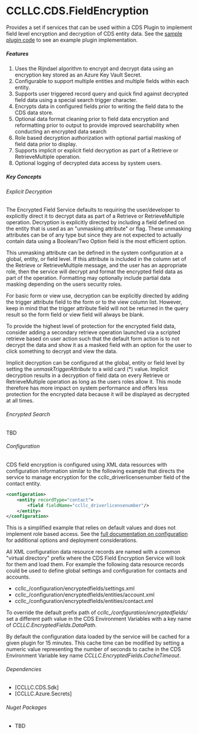 # CCLLC.CDS.FieldEncryption

Provides a set if services that can be used within a CDS Plugin to implement field level encryption 
and decryption of CDS entity data. See the [sample plugin code](CCLLC.CDS.FieldEncryption.Sample/FieldEncryptionPlugin.cs
) to see an example plugin implementation.

##### Features

1. Uses the Rijndael algorithm to encrypt and decrypt data using an encryption key stored as an Azure Key Vault Secret.
2. Configurable to support multiple entities and multiple fields within each entity.
3. Supports user triggered record query and quick find against decrypted field data using a special search trigger character.
4. Encrypts data in configured fields prior to writing the field data to the CDS data store.
5. Optional data format cleaning prior to field data encryption and reformatting prior to output to provide improved searchability when conducting an encrypted data search
6. Role based decryption authorization with optional partial masking of field data prior to display.
7. Supports implicit or explicit field decryption as part of a Retrieve or RetrieveMultiple operation.
8. Optional logging of decrypted data access by system users.

##### Key Concepts

###### Explicit Decryption

The Encrypted Field Service defaults to requiring the user/developer to explicitly direct it to decrypt data
as part of a Retrieve or RetrieveMultiple operation. Decryption is explicitly directed by including a field 
defined on the entity that is used as an "unmasking attribute" or flag. These unmasking attributes can be
of any type but since they are not expected to actually contain data using a Boolean/Two Option field is 
the most efficient option.

This unmasking attribute can be defined in the system configuration at a global, entity, or field level. If
this attribute is included in the column set of the Retrieve or RetrieveMultiple message, and the user has 
an appropriate role, then the service will decrypt and format the encrypted field data as part of the 
operation. Formatting may optionally include partial data masking depending on the users security roles.

For basic form or view use, decryption can be explicitly directed by adding the trigger attribute field to 
the form or to the view column list. However, keep in mind that the trigger attribute field will not be 
returned in the query result so the form field or view field will always be blank.

To provide the highest level of protection for the encrypted field data, consider adding a secondary retrieve
operation launched via a scripted retrieve based on user action such that the default form action is to not 
decrypt the data and show it as a masked field with an option for the user to click something to decrypt and
view the data.

Implicit decryption can be configured at the global, entity or field level by setting the _unmaskTriggerAttribute_ 
to a wild card (*) value. Implicit decryption results in a decryption of field data on every Retrieve or
RetrieveMultiple operation as long as the users roles allow it. This mode therefore has more impact on system
performance and offers less protection for the encrypted data because it will be displayed as decrypted at
all times.

###### Encrypted Search

TBD

###### Configuration    

CDS field encryption is configured using XML data resources with configuration 
information similar to the following example that directs the service to manage encryption for
the ccllc_driverlicensenumber field of the contact entity.
```XML
<configuration>
    <entity recordType="contact">
        <field fieldName="ccllc_driverlicensenumber"/>
    </entity>
</configuration>
```
This is a simplified example that relies on default values and does not implement role based
access. See the [full documentation on configuration](Configuration.md) for additional options and deployment
considerations.

All XML configuration data resource records are named with a common "virtual directory" prefix where the 
CDS Field Encryption Service will look for them and load them. For example the following data resource
records could be used to define global settings and configuration for contacts and accounts.

- ccllc_/configuration/encryptedfields/settings.xml
- ccllc_/configuration/encryptedfields/entities/account.xml
- ccllc_/configuration/encryptedfields/entities/contact.xml

To override the default prefix path of *ccllc_/configuration/encryptedfields/* set a different path 
value in the CDS Environment Variables with a key name of *CCLLC.EncryptedFields.DataPath*.

By default the configuration data loaded by the service will be cached for a given plugin for 15 minutes. This
cache time can be modified by setting a numeric value representing the number of seconds to cache in 
the CDS Environment Variable key name *CCLLC.EncryptedFields.CacheTimeout*. 



###### Dependencies

- [CCLLC.CDS.Sdk]
- [CCLLC.Azure.Secrets]

###### Nuget Packages

- TBD


